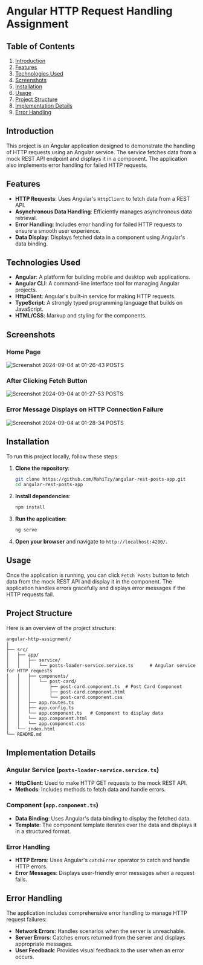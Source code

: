 # Angular HTTP Request Handling Assignment

## Table of Contents

1. [Introduction](#introduction)
2. [Features](#features)
3. [Technologies Used](#technologies-used)
4. [Screenshots](#screenshots)
5. [Installation](#installation)
6. [Usage](#usage)
7. [Project Structure](#project-structure)
8. [Implementation Details](#implementation-details)
9. [Error Handling](#error-handling)

## Introduction

This project is an Angular application designed to demonstrate the handling of HTTP requests using an Angular service. The service fetches data from a mock REST API endpoint and displays it in a component. The application also implements error handling for failed HTTP requests.

## Features

- **HTTP Requests**: Uses Angular's `HttpClient` to fetch data from a REST API.
- **Asynchronous Data Handling**: Efficiently manages asynchronous data retrieval.
- **Error Handling**: Includes error handling for failed HTTP requests to ensure a smooth user experience.
- **Data Display**: Displays fetched data in a component using Angular's data binding.

## Technologies Used

- **Angular**: A platform for building mobile and desktop web applications.
- **Angular CLI**: A command-line interface tool for managing Angular projects.
- **HttpClient**: Angular's built-in service for making HTTP requests.
- **TypeScript**: A strongly typed programming language that builds on JavaScript.
- **HTML/CSS**: Markup and styling for the components.

## Screenshots
### Home Page
![Screenshot 2024-09-04 at 01-26-43 POSTS](https://github.com/user-attachments/assets/0d67826b-d5b4-44b4-9c64-2cc27fd8a2cf)
### After Clicking Fetch Button
![Screenshot 2024-09-04 at 01-27-53 POSTS](https://github.com/user-attachments/assets/68c0d46c-ae48-410d-aaf9-b3ed57e61363)
### Error Message Displays on HTTP Connection Failure
![Screenshot 2024-09-04 at 01-28-34 POSTS](https://github.com/user-attachments/assets/3e5e6941-ac33-419a-b1f2-b71d2f1b3c95)

## Installation

To run this project locally, follow these steps:

1. **Clone the repository**:
    ```bash
    git clone https://github.com/MahiTzy/angular-rest-posts-app.git
    cd angular-rest-posts-app
    ```

2. **Install dependencies**:
    ```bash
    npm install
    ```

3. **Run the application**:
    ```bash
    ng serve
    ```

4. **Open your browser** and navigate to `http://localhost:4200/`.

## Usage

Once the application is running, you can click `Fetch Posts` button to fetch data from the mock REST API and display it in the component. The application handles errors gracefully and displays error messages if the HTTP requests fail.

## Project Structure

Here is an overview of the project structure:

```
angular-http-assignment/
│
├── src/
│   ├── app/
│   │   ├── service/
│   │   │   └── posts-loader-service.service.ts      # Angular service for HTTP requests
│   │   ├── components/
│   │   │   └── post-card/
│   │   │       ├── post-card.component.ts  # Post Card Component
│   │   │       ├── post-card.component.html
│   │   │       └── post-card.component.css
│   │   ├── app.routes.ts
│   │   ├── app.config.ts
│   │   └── app.component.ts   # Component to display data
│   │   └── app.component.html
│   │   └── app.component.css
│   └── index.html
└── README.md
```

## Implementation Details

### Angular Service (`posts-loader-service.service.ts`)

- **HttpClient**: Used to make HTTP GET requests to the mock REST API.
- **Methods**: Includes methods to fetch data and handle errors.

### Component (`app.component.ts`)

- **Data Binding**: Uses Angular's data binding to display the fetched data.
- **Template**: The component template iterates over the data and displays it in a structured format.

### Error Handling

- **HTTP Errors**: Uses Angular's `catchError` operator to catch and handle HTTP errors.
- **Error Messages**: Displays user-friendly error messages when a request fails.

## Error Handling

The application includes comprehensive error handling to manage HTTP request failures:

- **Network Errors**: Handles scenarios when the server is unreachable.
- **Server Errors**: Catches errors returned from the server and displays appropriate messages.
- **User Feedback**: Provides visual feedback to the user when an error occurs.
